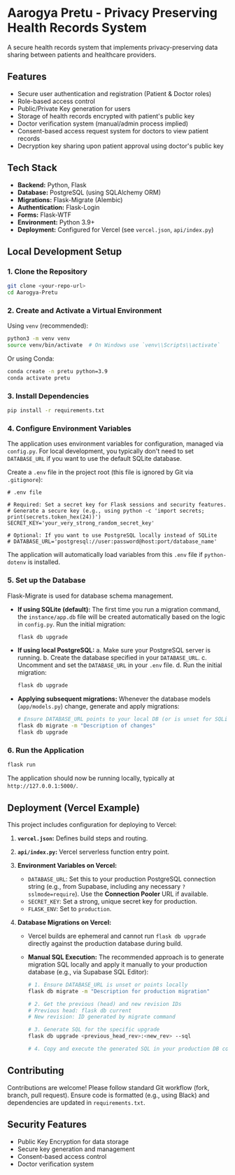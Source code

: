# Aarogya Pretu - Privacy Preserving Health Records System

A secure health records system that implements privacy-preserving data sharing between patients and healthcare providers.

## Features

- Secure user authentication and registration (Patient & Doctor roles)
- Role-based access control
- Public/Private Key generation for users
- Storage of health records encrypted with patient's public key
- Doctor verification system (manual/admin process implied)
- Consent-based access request system for doctors to view patient records
- Decryption key sharing upon patient approval using doctor's public key

## Tech Stack

- **Backend:** Python, Flask
- **Database:** PostgreSQL (using SQLAlchemy ORM)
- **Migrations:** Flask-Migrate (Alembic)
- **Authentication:** Flask-Login
- **Forms:** Flask-WTF
- **Environment:** Python 3.9+
- **Deployment:** Configured for Vercel (see `vercel.json`, `api/index.py`)

## Local Development Setup

### 1. Clone the Repository

```bash
git clone <your-repo-url>
cd Aarogya-Pretu
```

### 2. Create and Activate a Virtual Environment

Using `venv` (recommended):

```bash
python3 -m venv venv
source venv/bin/activate  # On Windows use `venv\\Scripts\\activate`
```

Or using Conda:

```bash
conda create -n pretu python=3.9
conda activate pretu
```

### 3. Install Dependencies

```bash
pip install -r requirements.txt
```

### 4. Configure Environment Variables

The application uses environment variables for configuration, managed via `config.py`. For local development, you typically don't need to set `DATABASE_URL` if you want to use the default SQLite database.

Create a `.env` file in the project root (this file is ignored by Git via `.gitignore`):

```env
# .env file

# Required: Set a secret key for Flask sessions and security features.
# Generate a secure key (e.g., using python -c 'import secrets; print(secrets.token_hex(24))')
SECRET_KEY='your_very_strong_random_secret_key'

# Optional: If you want to use PostgreSQL locally instead of SQLite
# DATABASE_URL='postgresql://user:password@host:port/database_name'
```

The application will automatically load variables from this `.env` file if `python-dotenv` is installed.

### 5. Set up the Database

Flask-Migrate is used for database schema management.

- **If using SQLite (default):**
  The first time you run a migration command, the `instance/app.db` file will be created automatically based on the logic in `config.py`. Run the initial migration:

  ```bash
  flask db upgrade
  ```

- **If using local PostgreSQL:**
  a. Make sure your PostgreSQL server is running.
  b. Create the database specified in your `DATABASE_URL`.
  c. Uncomment and set the `DATABASE_URL` in your `.env` file.
  d. Run the initial migration:

  ```bash
  flask db upgrade
  ```

- **Applying subsequent migrations:**
  Whenever the database models (`app/models.py`) change, generate and apply migrations:
  ```bash
  # Ensure DATABASE_URL points to your local DB (or is unset for SQLite)
  flask db migrate -m "Description of changes"
  flask db upgrade
  ```

### 6. Run the Application

```bash
flask run
```

The application should now be running locally, typically at `http://127.0.0.1:5000/`.

## Deployment (Vercel Example)

This project includes configuration for deploying to Vercel:

1.  **`vercel.json`:** Defines build steps and routing.
2.  **`api/index.py`:** Vercel serverless function entry point.
3.  **Environment Variables on Vercel:**

    - `DATABASE_URL`: Set this to your production PostgreSQL connection string (e.g., from Supabase, including any necessary `?sslmode=require`). Use the **Connection Pooler** URL if available.
    - `SECRET_KEY`: Set a strong, unique secret key for production.
    - `FLASK_ENV`: Set to `production`.

4.  **Database Migrations on Vercel:**

    - Vercel builds are ephemeral and cannot run `flask db upgrade` directly against the production database during build.
    - **Manual SQL Execution:** The recommended approach is to generate migration SQL locally and apply it manually to your production database (e.g., via Supabase SQL Editor):

      ```bash
      # 1. Ensure DATABASE_URL is unset or points locally
      flask db migrate -m "Description for production migration"

      # 2. Get the previous (head) and new revision IDs
      # Previous head: flask db current
      # New revision: ID generated by migrate command

      # 3. Generate SQL for the specific upgrade
      flask db upgrade <previous_head_rev>:<new_rev> --sql

      # 4. Copy and execute the generated SQL in your production DB console
      ```

## Contributing

Contributions are welcome! Please follow standard Git workflow (fork, branch, pull request). Ensure code is formatted (e.g., using Black) and dependencies are updated in `requirements.txt`.

## Security Features

- Public Key Encryption for data storage
- Secure key generation and management
- Consent-based access control
- Doctor verification system
